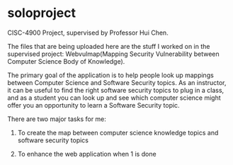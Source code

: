 # soloproject
CISC-4900 Project, supervised by Professor Hui Chen. 

The files that are being uploaded here are the stuff I worked on in the supervised project: Webvulmap(Mapping Security Vulnerability between Computer Science Body of Knowledge). 

The primary goal of the application is to help people look up mappings
between Computer Science and Software Security topics. As an instructor,
it can be useful to find the right software security topics to plug in a
class, and as a student you can look up and see which computer science
might offer you an opportunity to learn a Software Security topic.

There are two major tasks for me:

1. To create the map between computer science knowledge topics and
software security topics

2. To enhance the web application when 1 is done

